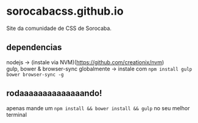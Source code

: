 # sorocabacss.github.io
Site da comunidade de CSS de Sorocaba.

## dependencias
nodejs -> (instale via NVM)(https://github.com/creationix/nvm)  
gulp, bower & browser-sync globalmente -> instale com ```npm install gulp bower browser-sync -g```  

## rodaaaaaaaaaaaaaando!
apenas mande um ```npm install && bower install && gulp``` no seu melhor terminal
